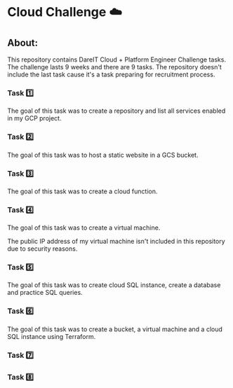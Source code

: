 # Cloud Challenge :cloud:

## About:

This repository contains DareIT Cloud + Platform Engineer Challenge tasks. The challenge lasts 9 weeks and there are 9 tasks. The repository doesn't include the last task cause it's a task preparing for recruitment process.

### Task 1️⃣  

The goal of this task was to create a repository and list all services enabled in my GCP project.

### Task 2️⃣

The goal of this task was to host a static website in a GCS bucket.

### Task 3️⃣

The goal of this task was to create a cloud function.

### Task 4️⃣

The goal of this task was to create a virtual machine.

The public IP address of my virtual machine isn't included in this repository due to security reasons.

### Task 5️⃣

The goal of this task was to create cloud SQL instance, create a database and practice SQL queries.

### Task 6️⃣

The goal of this task was to create a bucket, a virtual machine and a cloud SQL instance using Terraform.

### Task 7️⃣

### Task 8️⃣





